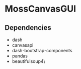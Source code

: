 # MossCanvasGUI

## Dependencies
- dash
- canvasapi
- dash-bootstrap-components
- pandas
- beautifulsoup4\
